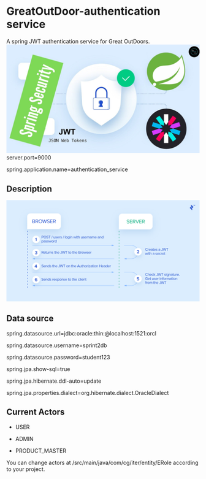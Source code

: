 # GreatOutDoor-authentication service
A spring JWT authentication service for Great OutDoors.
![](asserts/jwt.jpg)
server.port=9000

spring.application.name=authentication_service

## Description 
![](asserts/jwt-flow.png)

## Data source
spring.datasource.url=jdbc:oracle:thin:@localhost:1521:orcl  

spring.datasource.username=sprint2db

spring.datasource.password=student123

spring.jpa.show-sql=true

spring.jpa.hibernate.ddl-auto=update

spring.jpa.properties.dialect=org.hibernate.dialect.OracleDialect


## Current Actors
* USER

* ADMIN

* PRODUCT_MASTER

You can change actors at /src/main/java/com/cg/iter/entity/ERole according to your project.
